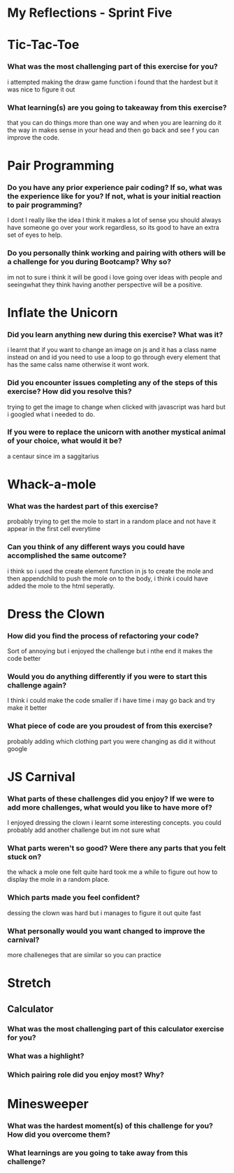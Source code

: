 # My Reflections - Sprint Five 


# Tic-Tac-Toe

### What was the most challenging part of this exercise for you?

i attempted making the draw game function i found that the hardest but it was nice to figure it out


### What learning(s) are you going to takeaway from this exercise?
that you can do things more than one way and when you are learning do it the way in makes sense in your head and then go back and see f you can improve the code.


# Pair Programming

### Do you have any prior experience pair coding? If so, what was the experience like for you? If not, what is your initial reaction to pair programming?

I dont I really like the idea I think it makes a lot of sense you should always have someone go over your work regardless, so its good to have an extra set of eyes to help.



### Do you personally think working and pairing with others will be a challenge for you during Bootcamp? Why so?

im not to sure i think it will be good i love going over ideas with people and seeingwhat they think having another perspective will be a positive.



# Inflate the Unicorn

### Did you learn anything new during this exercise? What was it?

i learnt that if you want to change an image on js and it has a class name instead on and id you need to use a loop to go through every element that has the same calss name otherwise it wont work.




### Did you encounter issues completing any of the steps of this exercise? How did you resolve this?

trying to get the image to change when clicked with javascript was hard but i googled what i needed to do.


### If you were to replace the unicorn with another mystical animal of your choice, what would it be?

a centaur since im a saggitarius


# Whack-a-mole

### What was the hardest part of this exercise?
 probably trying to get the mole to start in a random place and not have it appear in the first cell everytime



### Can you think of any different ways you could have accomplished the same outcome?
i think so i used the create element function in js to create the mole and then appendchild to push the mole on to the body, i think i could have added the mole to the html seperatly.



# Dress the Clown

### How did you find the process of refactoring your code?

Sort of annoying but i enjoyed the challenge but i nthe end it makes the code better


### Would you do anything differently if you were to start this challenge again?

I think  i could make the code smaller if i have time i may go back and try make it better


### What piece of code are you proudest of from this exercise?

probably adding which clothing part you were changing as did it without google


# JS Carnival

### What parts of these challenges did you enjoy? If we were to add more challenges, what would you like to have more of?

I enjoyed dressing the clown i learnt some interesting concepts. you could probably add another challenge but im not sure what


### What parts weren't so good? Were there any parts that you felt stuck on?

the whack a mole one felt quite hard took me a while to figure out how to display the mole in a random place.


### Which parts made you feel confident?

dessing the clown was hard but i manages to figure it out quite fast


### What personally would you want changed to improve the carnival?

more challeneges that are similar so you can practice

# Stretch


## Calculator

### What was the most challenging part of this calculator exercise for you?



### What was a highlight?



### Which pairing role did you enjoy most? Why?



# Minesweeper

### What was the hardest moment(s) of this challenge for you? How did you overcome them?



### What learnings are you going to take away from this challenge?


